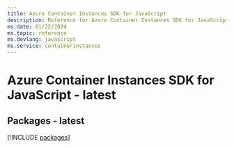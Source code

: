 ```yaml
---
title: Azure Container Instances SDK for JavaScript
description: Reference for Azure Container Instances SDK for JavaScript
ms.date: 01/22/2024
ms.topic: reference
ms.devlang: javascript
ms.service: containerinstances
---
```

# Azure Container Instances SDK for JavaScript - latest
## Packages - latest
[!INCLUDE [packages](container-instances-index.md)]